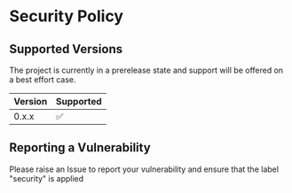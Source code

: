 # Security Policy

## Supported Versions

The project is currently in a prerelease state and support will be offered on a best effort case.

| Version | Supported          |
| ------- | ------------------ |
| 0.x.x   | :white_check_mark: |

## Reporting a Vulnerability

Please raise an Issue to report your vulnerability and ensure that the label "security" is applied
